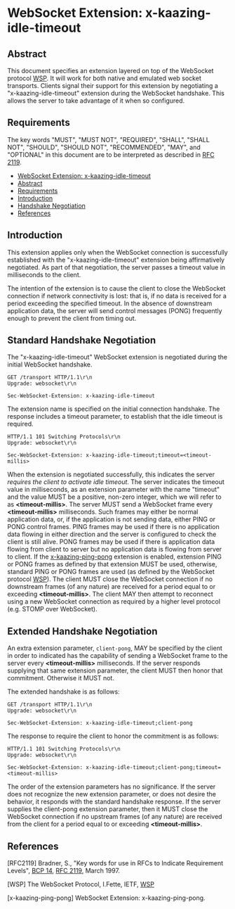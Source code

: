 # <a name="ws-ext">WebSocket Extension: x-kaazing-idle-timeout</a>

## Abstract

This document specifies an extension layered on top of the WebSocket protocol [WSP](#references). It will work for both native and emulated web socket transports. Clients signal their support for this extension by negotiating a "x-kaazing-idle-timeout" extension during the WebSocket handshake. This allows the server to take advantage of it when so configured.

## Requirements

The key words "MUST", "MUST NOT", "REQUIRED", "SHALL", "SHALL NOT", "SHOULD", "SHOULD NOT", "RECOMMENDED", "MAY", and "OPTIONAL" in this document are to be interpreted as described in [RFC 2119](https://tools.ietf.org/html/rfc2119).

* [WebSocket Extension: x-kaazing-idle-timeout](#ws-ext)
* [Abstract](#abstract)
* [Requirements](#requirements)
* [Introduction](#introduction)
* [Handshake Negotiation](#handshake-negotiation)
* [References](#references)

## Introduction

This extension applies only when the WebSocket connection is successfully established with the "x-kaazing-idle-timeout" extension being affirmatively negotiated. As part of that negotiation, the server passes a timeout value in milliseconds to the client. 

The intention of the extension is to cause the client to close the WebSocket connection if network connectivity is lost: that is, if no data is received for a period exceeding the specified timeout. In the absence of downstream application data, the server will send control messages (PONG) frequently enough to prevent the client from timing out.

## Standard Handshake Negotiation

The "x-kaazing-idle-timeout" WebSocket extension is negotiated during the initial WebSocket handshake.

```
GET /transport HTTP/1.1\r\n
Upgrade: websocket\r\n

Sec-WebSocket-Extension: x-kaazing-idle-timeout

```

The extension name is specified on the initial connection handshake. The response includes a timeout parameter, to establish that the idle timeout is required.

```
HTTP/1.1 101 Switching Protocols\r\n
Upgrade: websocket\r\n

Sec-WebSocket-Extension: x-kaazing-idle-timeout;timeout=<timeout-millis>

```

When the extension is negotiated successfully, this indicates the server _requires the client to activate idle timeout_. The server indicates the timeout value in milliseconds, as an extension parameter with the name "timeout" and the value MUST be a positive, non-zero integer, which we will refer to as **\<timeout-millis\>**. The server MUST send a WebSocket frame every **\<timeout-millis\>** milliseconds. Such frames may either be normal application data, or, if the application is not sending data, either PING or PONG control frames. PING frames may be used if there is no application data flowing in either direction and the server is configured to check the client is still alive. PONG frames may be used if there is application data flowing from client to server but no application data is flowing from server to client. If the [x-kaazing-ping-pong](../x-kaazing-ping-pong/SPEC.md) extension is enabled, extension PING or PONG frames as defined by that extension MUST be used, otherwise, standard PING or PONG frames are used (as defined by the WebSocket protocol [WSP](http://tools.ietf.org/html/rfc6455)). The client MUST close the WebSocket connection if no downstream frames (of any nature) are received for a period equal to or exceeding **\<timeout-millis\>**.  The client MAY then attempt to reconnect using a new WebSocket connection as required by a higher level protocol (e.g. STOMP over WebSocket).

## Extended Handshake Negotiation

An extra extension parameter, `client-pong`, MAY be specified by the client in order to indicated has the capability of sending a WebSocket frame to the server every **\<timeout-millis\>** milliseconds. If the server responds supplying that same extension parameter, the client MUST then honor that commitment. Otherwise it MUST not.

The extended handshake is as follows:

```
GET /transport HTTP/1.1\r\n
Upgrade: websocket\r\n

Sec-WebSocket-Extension: x-kaazing-idle-timeout;client-pong

```
The response to require the client to honor the commitment is as follows:

```
HTTP/1.1 101 Switching Protocols\r\n
Upgrade: websocket\r\n

Sec-WebSocket-Extension: x-kaazing-idle-timeout;client-pong;timeout=<timeout-millis>

```

The order of the extension parameters has no significance. If the server does not recognize the new extension parameter, or does not desire the behavior, it responds with the standard handshake response. If the server supplies the client-pong extension parameter, then it MUST close the WebSocket connection if no upstream frames (of any nature) are received from the client for a period equal to or exceeding **\<timeout-millis\>**. 

## References

[RFC2119]  Bradner, S., "Key words for use in RFCs to Indicate Requirement Levels", [BCP 14](https://tools.ietf.org/html/bcp14), [RFC 2119](https://tools.ietf.org/html/rfc2119), March 1997.

[WSP] The WebSocket Protocol, I.Fette, IETF, [WSP](http://tools.ietf.org/html/rfc6455)

[x-kaazing-ping-pong] WebSocket Extension: x-kaazing-ping-pong.
